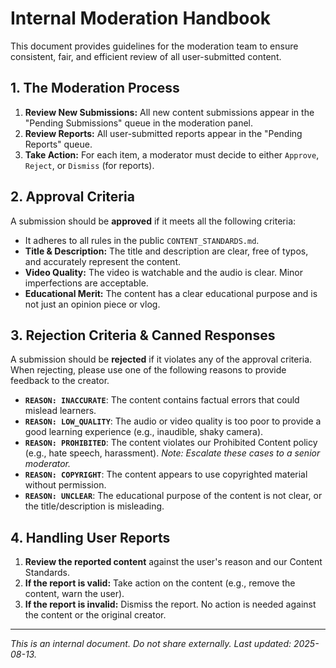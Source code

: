 # Internal Moderation Handbook

This document provides guidelines for the moderation team to ensure consistent, fair, and efficient review of all user-submitted content.

## 1. The Moderation Process
1.  **Review New Submissions:** All new content submissions appear in the "Pending Submissions" queue in the moderation panel.
2.  **Review Reports:** All user-submitted reports appear in the "Pending Reports" queue.
3.  **Take Action:** For each item, a moderator must decide to either `Approve`, `Reject`, or `Dismiss` (for reports).

## 2. Approval Criteria
A submission should be **approved** if it meets all the following criteria:
- It adheres to all rules in the public `CONTENT_STANDARDS.md`.
- **Title & Description:** The title and description are clear, free of typos, and accurately represent the content.
- **Video Quality:** The video is watchable and the audio is clear. Minor imperfections are acceptable.
- **Educational Merit:** The content has a clear educational purpose and is not just an opinion piece or vlog.

## 3. Rejection Criteria & Canned Responses
A submission should be **rejected** if it violates any of the approval criteria. When rejecting, please use one of the following reasons to provide feedback to the creator.

- **`REASON: INACCURATE`**: The content contains factual errors that could mislead learners.
- **`REASON: LOW_QUALITY`**: The audio or video quality is too poor to provide a good learning experience (e.g., inaudible, shaky camera).
- **`REASON: PROHIBITED`**: The content violates our Prohibited Content policy (e.g., hate speech, harassment). *Note: Escalate these cases to a senior moderator.*
- **`REASON: COPYRIGHT`**: The content appears to use copyrighted material without permission.
- **`REASON: UNCLEAR`**: The educational purpose of the content is not clear, or the title/description is misleading.

## 4. Handling User Reports
1.  **Review the reported content** against the user's reason and our Content Standards.
2.  **If the report is valid:** Take action on the content (e.g., remove the content, warn the user).
3.  **If the report is invalid:** Dismiss the report. No action is needed against the content or the original creator.

---
*This is an internal document. Do not share externally. Last updated: 2025-08-13.*
